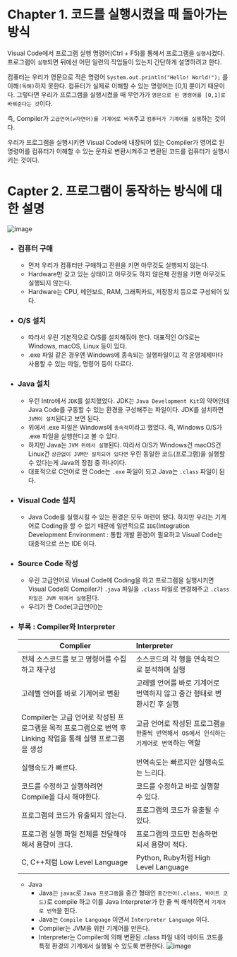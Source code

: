 # Chapter 1. 코드를 실행시켰을 때 돌아가는 방식
Visual Code에서 프로그램 실행 명령어(Ctrl + F5)를 통해서 프로그램을 `실행`시켰다.\
프로그램이 `실행`되면 뒤에선 어떤 일련의 작업들이 있는지 간단하게 설명하려고 한다.

컴퓨터는 우리가 영문으로 적은 명령어 `System.out.println("Hello! World!");` 를 이해`(독해)`하지 못한다. 컴퓨터가 실제로 이해할 수 있는 명령어는 [0,1] 뿐이기 때문이다. 그렇다면 우리가 프로그램을 실행시켰을 때 무언가가 `영문으로 된 명령어를 [0,1]로 바꿔준다는 것`이다. 

즉, Compiler가 `고급언어(≓자연어)를 기계어로 바꿔`주고 `컴퓨터가 기계어를 실행`하는 것이다. 

우리가 프로그램을 실행시키면 Visual Code에 내장되어 있는 Compiler가 영어로 된 명령어를 컴퓨터가 이해할 수 있는 문자로 변환시켜주고 변환된 코드를 컴퓨터가 실행시키는 것이다.

# Capter 2. 프로그램이 동작하는 방식에 대한 설명
![image](https://user-images.githubusercontent.com/21374902/155046549-9457fb58-b2d9-4c52-9fa4-d2a2a596f6b0.png)
- ### 컴퓨터 구매
  - 먼저 우리가 컴퓨터만 구매하고 전원을 키면 아무것도 실행되지 않는다.
  - Hardware만 갖고 있는 상태이고 아무것도 하지 않은채 전원을 키면 아무것도 실행되지 않는다.
  - Hardware는 CPU, 메인보드, RAM, 그래픽카드, 저장장치 등으로 구성되어 있다.
- ### O/S 설치
  - 따라서 우린 기본적으로 O/S를 설치해줘야 한다. 대표적인 O/S로는 Windows, macOS, Linux 등이 있다.
  - .exe 파일 같은 경우엔 Windows에 종속되는 실행파일이고 각 운영체제마다 사용할 수 있는 파일, 명령어 등이 다르다.

- ### Java 설치
  - 우린 Intro에서 `JDK`를 설치했었다. JDK는 `Java Development Kit`의 약어인데 Java Code를 구동할 수 있는 환경을 구성해주는 파일이다. JDK를 설치하면 `JVM이 설치`된다고 보면 된다.
  - 위에서 .exe 파일은 Windows에 `종속적`이라고 했었다. 즉, Windows O/S가 .exe 파일을 실행한다고 볼 수 있다.
  - 하지만 Java는 `JVM 위에서 실행`된다. 따라서 O/S가 Windows건 macOS건 Linux건 `상관없이 JVM만 설치되어 있다면` 우린 동일한 코드(프로그램)을 실행할 수 있다는게 Java의 장점 중 하나이다.
  - 대표적으로 C언어로 짠 Code는 `.exe` 파일이 되고 Java는 `.class` 파일이 된다.

- ### Visual Code 설치
  - Java Code를 실행시킬 수 있는 환경은 모두 마련이 됐다. 하지만 우리는 기계어로 Coding을 할 수 없기 때문에 일반적으로 `IDE`(Integration Development Environment : 통합 개발 환경)이 필요하고 Visual Code는 대중적으로 쓰는 IDE 이다.

- ### Source Code 작성
  - 우린 고급언어로 Visual Code에 Coding을 하고 프로그램을 실행시키면 Visual Code의 Compiler가 `.java` 파일을 `.class` 파일로 변경해주고 `.class 파일은 JVM 위에서 실행`된다.
  - 우리가 짠 Code(고급언어)는 

- ### 부록 : Compiler와 Interpreter
  Complier | Interpreter
  ---|:---
  전체 소스코드를 보고 명령어를 수집하고 재구성 | 소스코드의 각 행을 연속적으로 분석하며 실행
  고레벨 언어를 바로 기계어로 변환 | 고레벨 언어를 바로 기계어로 번역하지 않고 중간 형태로 변환시킨 후 실행
  Compiler는 고급 언어로 작성된 프로그램을 목적 프로그램으로 번역 후 Linking 작업을 통해 실행 프로그램을 생성 | 고급 언어로 작성된 프로그램`을 한줄씩 번역해서 OS에서 인식하는 기계어로 변역`하는 역할
  실행속도가 빠르다. | 번역속도는 빠르지만 실행속도는 느리다.
  코드를 수정하고 실행하려면 Compile을 다시 해야한다. | 코드를 수정하고 바로 실행할 수 있다.
  프로그램의 코드가 유출되지 않는다. | 프로그램의 코드가 유출될 수 있다.
  프로그램 실행 파일 전체를 전달해야해서 용량이 크다. | 프로그램의 코드만 전송하면 되서 용량이 적다.
  C, C++처럼 Low Level Language | Python, Ruby처럼 High Level Language
  - Java
    - Java는 `javac`로 `Java 프로그램`을 중간 형태인 `중간언어(.class, 바이트 코드)`로 compile 하고 이를 Java Interpreter가 한 줄 씩 해석하면서 `기계어로 번역`을 한다.
    - Java는 `Compile Language` 이면서 `Interpreter Language` 이다.
    - Compiler는 JVM을 위한 기계어를 만든다.
    - Interpreter는 Compiler에 의해 변환된 .class 파일 내의 바이트 코드를 특정 환경의 기계에서 실행될 수 있도록 변환한다.
    ![image](https://user-images.githubusercontent.com/21374902/155063883-24f7df0b-5b70-4a7d-ae98-12dbe0a33d29.png)